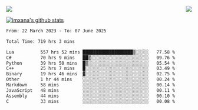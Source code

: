 <p>
  <a href="https://count.getloli.com/"><img src="https://count.getloli.com/get/@xana.readme?theme=moebooru-h"></a>
  <img src="https://weather-icon.journeyad.repl.co/@hangzhou?v=1" align="right">
</p>


<a href="https://github.com/imxana"><img align="center" src="https://github-readme-stats.vercel.app/api?username=imxana&show_icons=true&include_all_commits=true&hide_border=tru&custom_title=imxana%27s%20Github%20Stats" alt="imxana's github stats" /></a> 

<!--START_SECTION:waka-->

```txt
From: 22 March 2023 - To: 07 June 2025

Total Time: 719 hrs 3 mins

Lua          557 hrs 52 mins ███████████████████▒░░░░░   77.58 %
C#           70 hrs 9 mins   ██▒░░░░░░░░░░░░░░░░░░░░░░   09.76 %
Python       39 hrs 50 mins  █▒░░░░░░░░░░░░░░░░░░░░░░░   05.54 %
C++          25 hrs 7 mins   █░░░░░░░░░░░░░░░░░░░░░░░░   03.49 %
Binary       19 hrs 46 mins  ▓░░░░░░░░░░░░░░░░░░░░░░░░   02.75 %
Other        1 hr 44 mins    ░░░░░░░░░░░░░░░░░░░░░░░░░   00.24 %
Markdown     58 mins         ░░░░░░░░░░░░░░░░░░░░░░░░░   00.14 %
JavaScript   48 mins         ░░░░░░░░░░░░░░░░░░░░░░░░░   00.11 %
Assembly     44 mins         ░░░░░░░░░░░░░░░░░░░░░░░░░   00.10 %
C            33 mins         ░░░░░░░░░░░░░░░░░░░░░░░░░   00.08 %
```

<!--END_SECTION:waka-->
